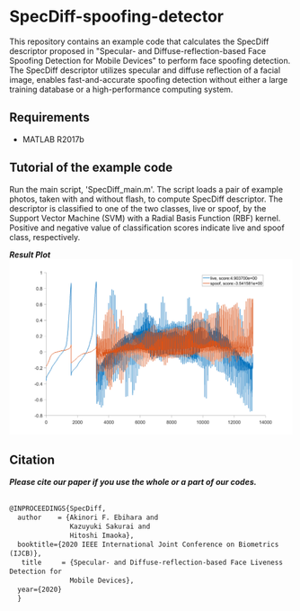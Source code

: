 # SpecDiff-spoofing-detector
This repository contains an example code that calculates the SpecDiff descriptor proposed in "Specular- and Diffuse-reflection-based Face Spoofing Detection for Mobile Devices" to perform face spoofing detection. The SpecDiff descriptor utilizes specular and diffuse reflection of a facial image, enables fast-and-accurate spoofing detection without either a large training database or a high-performance computing system.

## Requirements
- MATLAB R2017b

## Tutorial of the example code
Run the main script, 'SpecDiff_main.m'. The script loads a pair of example photos, taken with and without flash, to compute SpecDiff descriptor. The descriptor is classified to one of the two classes, live or spoof, by the Support Vector Machine (SVM) with a Radial Basis Function (RBF) kernel. Positive and negative value of classification scores indicate live and spoof class, respectively.

___Result Plot___
![SpecDiff_example.png](./SpecDiff_result.png)

## Citation
___Please cite our paper if you use the whole or a part of our codes.___
```

@INPROCEEDINGS{SpecDiff,
  author    = {Akinori F. Ebihara and
               Kazuyuki Sakurai and
               Hitoshi Imaoka},
  booktitle={2020 IEEE International Joint Conference on Biometrics (IJCB)}, 
   title     = {Specular- and Diffuse-reflection-based Face Liveness Detection for
               Mobile Devices},
  year={2020}
  }

```
